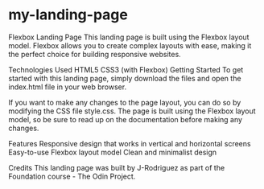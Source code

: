 # my-landing-page

Flexbox Landing Page
This landing page is built using the Flexbox layout model. Flexbox allows you to create complex layouts with ease, making it the perfect choice for building responsive websites.

Technologies Used
HTML5
CSS3 (with Flexbox)
Getting Started
To get started with this landing page, simply download the files and open the index.html file in your web browser.

If you want to make any changes to the page layout, you can do so by modifying the CSS file style.css. The page is built using the Flexbox layout model, so be sure to read up on the documentation before making any changes.

Features
Responsive design that works in vertical and horizontal screens
Easy-to-use Flexbox layout model
Clean and minimalist design

Credits
This landing page was built by J-Rodriguez as part of the Foundation course - The Odin Project.
